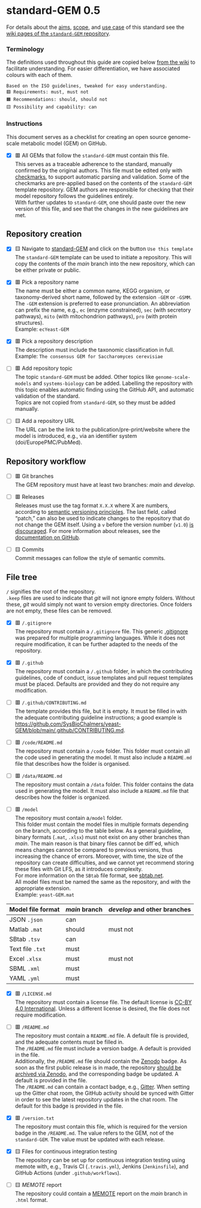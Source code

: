 standard-GEM 0.5
=================

For details about the [aims](https://github.com/MetabolicAtlas/standard-GEM/wiki/Aims,-scope-and-terminology#aims), [scope](https://github.com/MetabolicAtlas/standard-GEM/wiki/Aims,-scope-and-terminology#scope), and [use case](https://github.com/MetabolicAtlas/standard-GEM/wiki/Use-case) of this standard see the [wiki pages of the `standard-GEM` repository](https://github.com/MetabolicAtlas/standard-GEM/wiki).

### Terminology
The definitions used throughout this guide are copied below [from the wiki](https://github.com/MetabolicAtlas/standard-GEM/wiki/Aims,-scope-and-terminology#terminology) to facilitate understanding. For easier differentiation, we have associated colours with each of them.
```
Based on the ISO guidelines, tweaked for easy understanding.
🟥 Requirements: must, must not
🟧 Recommendations: should, should not
🟨 Possibility and capability: can
```

### Instructions
This document serves as a checklist for creating an open source genome-scale metabolic model (GEM) on GitHub.  

- [x] 🟥 All GEMs that follow the `standard-GEM` must contain this file.  
This serves as a traceable adherence to the standard, manually confirmed by the original authors. This file must be edited only with [checkmarks](https://help.github.com/en/github/managing-your-work-on-github/about-task-lists), to support automatic parsing and validation. Some of the checkmarks are pre-applied based on the contents of the `standard-GEM` template repository. GEM authors are responsible for checking that their model repository  follows the guidelines entirely.  
With further updates to `standard-GEM`, one should paste over the new version of this file, and see that the changes in the new guidelines are met.

Repository creation
-------------------
- [x] 🟨 Navigate to [standard-GEM](https://github.com/MetabolicAtlas/standard-GEM/) and click on the button `Use this template`  
The `standard-GEM` template can be used to initiate a repository. This will copy the contents of the _main_ branch into the new repository, which can be either private or public.

- [x] 🟥 Pick a repository name  
The name must be either a common name, KEGG organism, or taxonomy-derived short name, followed by the extension `-GEM` or `-GSMM`. The `-GEM` extension is preferred to ease pronunciation. An abbreviation can prefix the name, e.g., `ec` (enzyme constrained), `sec` (with secretory pathways), `mito` (with mitochondrion pathways), `pro` (with protein structures).  
Example: `ecYeast-GEM`

- [x] 🟥 Pick a repository description  
The description must include the taxonomic classification in full.  
Example: `The consensus GEM for Saccharomyces cerevisiae`

- [ ] 🟥 Add repository topic  
The topic `standard-GEM` must be added. Other topics like `genome-scale-models` and `systems-biology` can be added. Labelling the repository with this topic enables automatic finding using the GitHub API, and automatic validation of the standard.  
Topics are not copied from `standard-GEM`, so they must be added manually.

- [ ] 🟨 Add a repository URL  
The URL can be the link to the publication/pre-print/website where the model is introduced, e.g., via an identifier system (doi/EuropePMC/PubMed).


Repository workflow
-------------------
- [ ] 🟥 Git branches  
The GEM repository must have at least two branches: _main_ and _develop_.

- [ ] 🟥 Releases  
Releases must use the tag format `X.X.X` where X are numbers, according to [semantic versioning principles](https://semver.org/). The last field, called “patch,” can also be used to indicate changes to the repository that do not change the GEM itself. Using a `v` before the version number (`v1.0`) [is discouraged](https://semver.org/#is-v123-a-semantic-version). For more information about releases, see the [documentation on GitHub](https://docs.github.com/en/github/administering-a-repository/managing-releases-in-a-repository).  

- [ ] 🟨 Commits  
Commit messages can follow the style of semantic commits.


File tree
---------
`/` signifies the root of the repository.  
`.keep` files are used to indicate that _git_ will not ignore empty folders. Without these, _git_ would simply not want to version empty directories. Once folders are not empty, these files can be removed.

- [x] 🟥 `/.gitignore`  
The repository must contain a `/.gitignore` file. This generic [.gitignore](https://git-scm.com/docs/gitignore) was prepared for multiple programming languages. While it does not require modification, it can be further adapted to the needs of the repository.

- [x] 🟥 `/.github`  
The repository must contain a `/.github` folder, in which the contributing guidelines, code of conduct, issue templates and pull request templates must be placed. Defaults are provided and they do not require any modification.

- [ ] 🟥 `/.github/CONTRIBUTING.md`  
The template provides this file, but it is empty. It must be filled in with the adequate contributing guideline instructions; a good example is https://github.com/SysBioChalmers/yeast-GEM/blob/main/.github/CONTRIBUTING.md.

- [ ] 🟥 `/code/README.md`  
The repository must contain a `/code` folder. This folder must contain all the code used in generating the model. It must also include a `README.md` file that describes how the folder is organised.

- [ ] 🟥 `/data/README.md`  
The repository must contain a `/data` folder. This folder contains the data used in generating the model. It must also include a `README.md` file that describes how the folder is organized.

- [ ] 🟥 `/model`  
The repository must contain a`/model` folder.  
This folder must contain the model files in multiple formats depending on the branch, according to the table below. As a general guideline, binary formats (`.mat`, `.xlsx`) must not exist on any other branches than _main_. The main reason is that binary files cannot be diff´ed, which means changes cannot be compared to previous versions, thus increasing the chance of errors. Moreover, with time, the size of the repository can create difficulties, and we cannot yet recommend storing these files with Git LFS, as it introduces complexity.  
For more information on the `SBtab` file format, see [sbtab.net](https://sbtab.net).  
All model files must be named the same as the repository, and with the appropriate extension.  
Example: `yeast-GEM.mat`

| Model file format | _main_ branch | _develop_ and other branches |
| ----------------- | --------------- | ---------------------------- |
| JSON `.json`      | can             ||
| Matlab `.mat`     | should          | must not                     |
| SBtab `.tsv`      | can             ||
| Text file `.txt`  | must            ||
| Excel `.xlsx`     | must            | must not                     |
| SBML `.xml`       | must            ||
| YAML `.yml`       | must            ||


- [x] 🟥 `/LICENSE.md`  
The repository must contain a license file. The default license is [CC-BY 4.0 International](https://creativecommons.org/licenses/by/4.0/). Unless a different license is desired, the file does not require modification.

- [ ] 🟥 `/README.md`  
The repository must contain a `README.md` file. A default file is provided, and the adequate contents must be filled in.  
The `/README.md` file must include a version badge. A default is provided in the file.  
Additionally, the `/README.md` file should contain the [Zenodo](https://zenodo.org) badge. As soon as the first public release is in made, the repository [should be archived via Zenodo](https://github.com/MetabolicAtlas/standard-GEM/wiki/FAQ#zenodo), and the corresponding badge be updated. A default is provided in the file.  
The `/README.md` can contain a contact badge, e.g., [Gitter](https://gitter.io). When setting up the Gitter chat room, the GitHub activity should be synced with Gitter in order to see the latest repository updates in the chat room. The default for this badge is provided in the file.

- [x] 🟥 `/version.txt`  
The repository must contain this file, which is required for the version badge in the `/README.md`. The value refers to the GEM, not of the `standard-GEM`. The value must be updated with each release.

- [x] 🟨 Files for continuous integration testing  
The repository can be set up for continuous integration testing using memote with, e.g., Travis CI (`.travis.yml`), Jenkins (`Jenkinsfile`), and GitHub Actions (under `.github/workflows`).

- [ ] 🟨 _MEMOTE_ report  
The repository could contain a [MEMOTE](https://www.nature.com/articles/s41587-020-0446-y) report on the _main_ branch in `.html` format.
